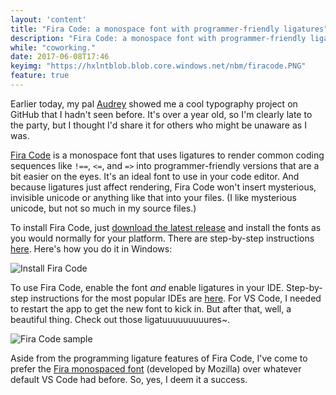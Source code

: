 ```yaml
---
layout: 'content'
title: "Fira Code: a monospace font with programmer-friendly ligatures"
description: "Fira Code: a monospace font with programmer-friendly ligatures"
while: "coworking."
date: 2017-06-08T17:46
keyimg: "https://hxlntblob.blob.core.windows.net/nbm/firacode.PNG"
feature: true
---
```


Earlier today, my pal [Audrey](http://loveme.computer) showed me a cool typography project on GitHub that I hadn't seen before. It's over a year old, so I'm clearly late to the party, but I thought I'd share it for others who might be unaware as I was.

[Fira Code](https://github.com/tonsky/FiraCode) is a monospace font that uses ligatures to render common coding sequences like `!==`, `<=`, and `=>` into programmer-friendly versions that are a bit easier on the eyes. It's an ideal font to use in your code editor. And because ligatures just affect rendering, Fira Code won't insert mysterious, invisible unicode or anything like that into your files. (I like mysterious unicode, but not so much in my source files.)

To install Fira Code, just [download the latest release](https://github.com/tonsky/FiraCode/releases) and install the fonts as you would normally for your platform. There are step-by-step instructions [here](https://github.com/tonsky/FiraCode/wiki). Here's how you do it in Windows:

![Install Fira Code](https://hxlntblob.blob.core.windows.net/nbm/install-firacode.gif)

To use Fira Code, enable the font *and* enable ligatures in your IDE. Step-by-step instructions for the most popular IDEs are [here](https://github.com/tonsky/FiraCode/wiki). For VS Code, I needed to restart the app to get the new font to kick in. But after that, well, a beautiful thing. Check out those ligatuuuuuuuuures~.

![Fira Code sample](https://hxlntblob.blob.core.windows.net/nbm/firacode.PNG)

Aside from the programming ligature features of Fira Code, I've come to prefer the [Fira monospaced font](https://github.com/mozilla/Fira) (developed by Mozilla) over whatever default VS Code had before. So, yes, I deem it a success.
